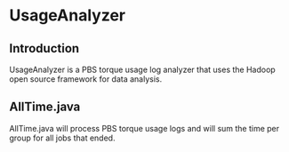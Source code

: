 # UsageAnalyzer

## Introduction
UsageAnalyzer is a PBS torque usage log analyzer that uses the Hadoop open source framework for data analysis.

## AllTime.java
AllTime.java will process PBS torque usage logs and will sum the time per group for all jobs that ended.
